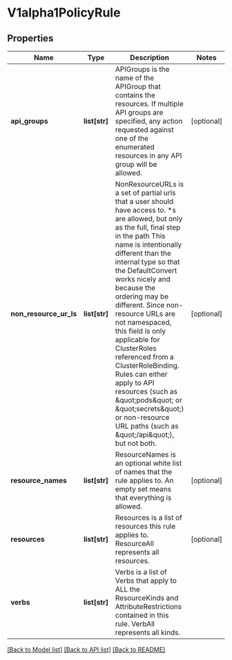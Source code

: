 # V1alpha1PolicyRule

## Properties
Name | Type | Description | Notes
------------ | ------------- | ------------- | -------------
**api_groups** | **list[str]** | APIGroups is the name of the APIGroup that contains the resources.  If multiple API groups are specified, any action requested against one of the enumerated resources in any API group will be allowed. | [optional] 
**non_resource_ur_ls** | **list[str]** | NonResourceURLs is a set of partial urls that a user should have access to.  *s are allowed, but only as the full, final step in the path This name is intentionally different than the internal type so that the DefaultConvert works nicely and because the ordering may be different. Since non-resource URLs are not namespaced, this field is only applicable for ClusterRoles referenced from a ClusterRoleBinding. Rules can either apply to API resources (such as \&quot;pods\&quot; or \&quot;secrets\&quot;) or non-resource URL paths (such as \&quot;/api\&quot;),  but not both. | [optional] 
**resource_names** | **list[str]** | ResourceNames is an optional white list of names that the rule applies to.  An empty set means that everything is allowed. | [optional] 
**resources** | **list[str]** | Resources is a list of resources this rule applies to.  ResourceAll represents all resources. | [optional] 
**verbs** | **list[str]** | Verbs is a list of Verbs that apply to ALL the ResourceKinds and AttributeRestrictions contained in this rule.  VerbAll represents all kinds. | 

[[Back to Model list]](../README.md#documentation-for-models) [[Back to API list]](../README.md#documentation-for-api-endpoints) [[Back to README]](../README.md)


